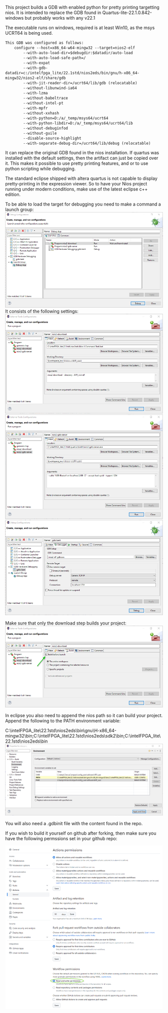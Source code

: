 This project builds a GDB with enabled python for pretty printing targetting nios.
It is intended to replace the GDB found in Quartus-lite-22.1.0.842-windows but probably works with any v22.1

The executable runs on windows, required is at least Win10, as the msys UCRT64 is being used.
```
This GDB was configured as follows:
	configure --host=x86_64-w64-mingw32 --target=nios2-elf
		--with-auto-load-dir=$debugdir:$datadir/auto-load
		--with-auto-load-safe-path=/
		--with-expat
		--with-gdb-datadir=c:/intelfpga_lite/22.1std/nios2eds/bin/gnu/h-x86_64-mingw32/nios2-elf/share/gdb
		--with-jit-reader-dir=/ucrt64/lib/gdb (relocatable)
		--without-libunwind-ia64
		--with-lzma
		--without-babeltrace
		--without-intel-pt
		--with-mpfr
		--without-xxhash
		--with-python=D:/a/_temp/msys64/ucrt64
		--with-python-libdir=D:/a/_temp/msys64/ucrt64/lib
		--without-debuginfod
		--without-guile
		--disable-source-highlight
		--with-separate-debug-dir=/ucrt64/lib/debug (relocatable)
```
  

 It can replace the original GDB found in the nios installation.
 If quartus was installed with the default settings, then the artifact can just be copied over it.
This makes it possible to use pretty printing features, and or to use python scripting while debugging.

The standard eclipse shipped with altera quartus is not capable to display pretty-printing in the expression viewer.
So to have your Nios project running under modern conditions, make use of the latest eclipse c++ edition.
 
 To be able to load the target for debugging you need to make a command a launch group:
 ![Launch Group](launch-group.png)
 It consists of the following settings:
 ![Download](download.png)
 ![GDB server](gdb-server.png)
 ![GDB](gdb.png)

Make sure that only the download step builds your project:
![Download build](download-build.png)
 
 In eclipse you also need to append the nios path so it can build your project.
Append the following to the PATH environment variable:

C:\intelFPGA_lite\22.1std\nios2eds\bin\gnu\H-x86_64-mingw32\bin;C:\intelFPGA_lite\22.1std\nios2eds\sdk2\bin;C:\intelFPGA_lite\22.1std\nios2eds\bin
![Eclipse path](path.png)

You will also need a .gdbinit file with the content found in the repo.

 If you wish to build it yourself on github after forking, then make sure you have the following permssions set in your github repo:

![Permissions](permissions.png)
